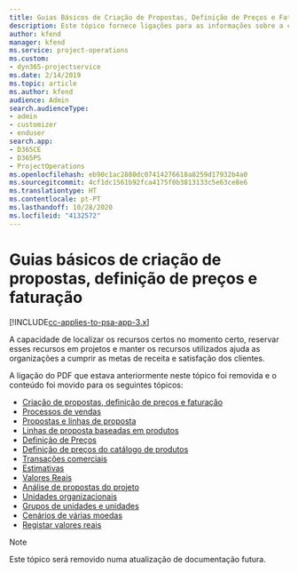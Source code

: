 ```yaml
---
title: Guias Básicos de Criação de Propostas, Definição de Preços e Faturação
description: Este tópico fornece ligações para as informações sobre a criação básica de propostas, a definição de preços e a faturação no Project Service Automation.
author: kfend
manager: kfend
ms.service: project-operations
ms.custom:
- dyn365-projectservice
ms.date: 2/14/2019
ms.topic: article
ms.author: kfend
audience: Admin
search.audienceType:
- admin
- customizer
- enduser
search.app:
- D365CE
- D365PS
- ProjectOperations
ms.openlocfilehash: eb90c1ac2880dc07414276618a8259d17932b4a0
ms.sourcegitcommit: 4cf1dc1561b92fca4175f0b3813133c5e63ce8e6
ms.translationtype: HT
ms.contentlocale: pt-PT
ms.lasthandoff: 10/28/2020
ms.locfileid: "4132572"
---
```

# <a name="basic-guide-to-quoting-pricing-and-billing"></a>Guias básicos de criação de propostas, definição de preços e faturação

[!INCLUDE[cc-applies-to-psa-app-3.x](../../includes/cc-applies-to-psa-app-3x.md)]

A capacidade de localizar os recursos certos no momento certo, reservar esses recursos em projetos e manter os recursos utilizados ajuda as organizações a cumprir as metas de receita e satisfação dos clientes. 

A ligação do PDF que estava anteriormente neste tópico foi removida e o conteúdo foi movido para os seguintes tópicos:

- [Criação de propostas, definição de preços e faturação](../quote-bill-price.md)
- [Processos de vendas](../basic-sales-process.md)
- [Propostas e linhas de proposta](../basic-quote-lines.md)
- [Linhas de proposta baseadas em produtos](../product-based-quote-lines.md)
- [Definição de Preços](../basic-pricing.md)
- [Definição de preços do catálogo de produtos](../product-catalog-pricing.md)
- [Transações comerciais](../basic-business-transactions.md)
- [Estimativas](../estimates.md)
- [Valores Reais](../actuals.md)
- [Análise de propostas do projeto](../basic-analyzing-quotes.md)
- [Unidades organizacionais](../advanced-organizational.md)
- [Grupos de unidades e unidades](../advanced-units.md)
- [Cenários de várias moedas](../advanced-currency.md)
- [Registar valores reais](../advanced-actuals.md)

> [!NOTE]
> Este tópico será removido numa atualização de documentação futura. 
